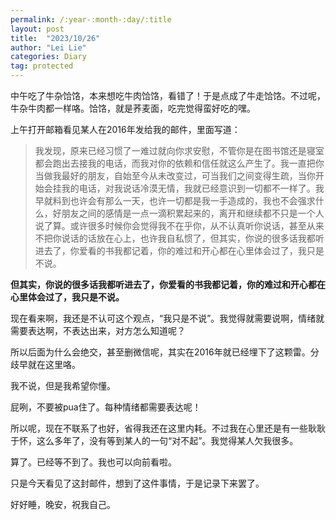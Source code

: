 ```yaml
---
permalink: /:year-:month-:day/:title
layout: post
title:  "2023/10/26"
author: "Lei Lie"
categories: Diary
tag: protected
---
```


中午吃了牛杂饸饹，本来想吃牛肉饸饹，看错了！于是点成了牛走饸饹。不过呢，牛杂牛肉都一样咯。饸饹，就是荞麦面，吃完觉得蛮好吃的嘿。

上午打开邮箱看见某人在2016年发给我的邮件，里面写道：

> 我发现，原来已经习惯了一难过就向你求安慰，不管你是在图书馆还是寝室都会跑出去接我的电话，而我对你的依赖和信任就这么产生了。我一直把你当做我最好的朋友，自始至今从未改变过，可当我们之间变得生疏，当你开始会挂我的电话，对我说话冷漠无情，我就已经意识到一切都不一样了。我早就料到也许会有那么一天，也许一切都是我一手造成的，我也不会强求什么，好朋友之间的感情是一点一滴积累起来的，离开和继续都不只是一个人说了算。或许很多时候你会觉得我不在乎你，从不认真听你说话，甚至从来不把你说话的话放在心上，也许我自私惯了，但其实，你说的很多话我都听进去了，你爱看的书我都记着，你的难过和开心都在心里体会过了，我只是不说。

**但其实，你说的很多话我都听进去了，你爱看的书我都记着，你的难过和开心都在心里体会过了，我只是不说。**

现在看来啊，我还是不认可这个观点，“我只是不说”。我觉得就需要说啊，情绪就需要表达啊，不表达出来，对方怎么知道呢？

所以后面为什么会绝交，甚至删微信呢，其实在2016年就已经埋下了这颗雷。分歧早就在这里咯。

我不说，但是我希望你懂。

屁咧，不要被pua住了。每种情绪都需要表达呢！

所以呢，现在不联系了也好，省得我还在这里内耗。不过我在心里还是有一些耿耿于怀，这么多年了，没有等到某人的一句“对不起”。我觉得某人欠我很多。

算了。已经等不到了。我也可以向前看啦。

只是今天看见了这封邮件，想到了这件事情，于是记录下来罢了。

好好睡，晚安，祝我自己。